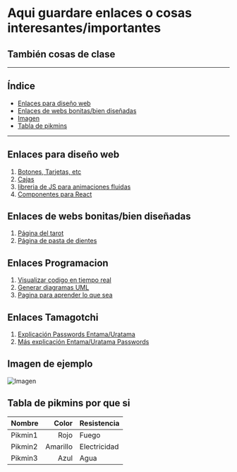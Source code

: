 <!-- <p align="center">
  <img src="portadaNotas.png" alt="Portada" width="600"/>
</p> -->


# Aqui guardare enlaces o cosas interesantes/importantes
## También cosas de clase

---

## Índice
- [Enlaces para diseño web](#Enlaces-para-diseño-web)
- [Enlaces de webs bonitas/bien diseñadas](#Enlaces-de-webs-bonitas/bien-diseñadas)
- [Imagen](#imagen)
- [Tabla de pikmins](#tabla-de-pikmins)

---


<!-- Esto es un parrafo y **esto esta en negrita** , *esto esta en cursiva* y `esto esta en codigo` -->

## Enlaces para diseño web
1. [Botones, Tarjetas, etc](https://uiverse.io/)
2. [Cajas](https://neumorphism.io/#deddda)
3. [libreria de JS para animaciones fluidas](https://animejs.com)
4. [Componentes para React](https://reactbits.dev/get-started/introduction)

## Enlaces de webs bonitas/bien diseñadas
1. [Página del tarot](https://tarotoo.com/es/)
2. [Página de pasta de dientes](https://www.marvis.com/spain/es/)

## Enlaces Programacion
1. [Visualizar codigo en tiempo real](https://staying.fun/en)
2. [Generar diagramas UML](https://www.plantuml.com/plantuml/uml/SyfFKj2rKt3CoKnELR1Io4ZDoSa700001)
3. [Pagina para aprender lo que sea](https://learn-anything.xyz)

## Enlaces Tamagotchi
1. [Explicación Passwords Entama/Uratama](https://curlour.neocities.org/en/tmgc/entama/expw)
3. [Más explicación Entama/Uratama Passwords](https://www.tapatalk.com/groups/tamazone/explanation-of-e-tamago-passwords-t2615.html)



## Imagen de ejemplo
![Imagen](frutiger.jpg)

## Tabla de pikmins por que si

| Nombre   | Color     | Resistencia  |
|----------|----------:|--------------|
| Pikmin1  | Rojo      | Fuego        |
| Pikmin2  | Amarillo  | Electricidad |
| Pikmin3  | Azul      | Agua         |
